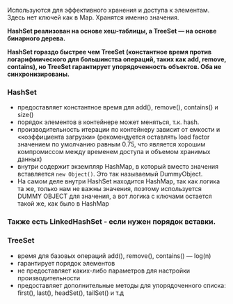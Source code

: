 Используются для эффективного хранения и доступа к элементам. Здесь нет ключей как в Map. Хранятся именно значения. 

**HashSet реализован на основе хеш-таблицы, а TreeSet — на основе бинарного дерева.**

**HashSet гораздо быстрее чем TreeSet (константное время против логарифмического для большинства операций, таких как add, remove, contains), но TreeSet гарантирует упорядоченность объектов. Оба не синхронизированы.**

### HashSet
- предоставляет константное время для add(), remove(), contains() и size()
- порядок элементов в контейнере может меняться, т.к. hash.
- производительность итерации по контейнеру зависит от емкости и «коэффициента загрузки» (рекомендуется оставлять load factor значением по умолчанию равным 0.75, что является хорошим компромиссом между временем доступа и объемом хранимых данных)
- внутри содержит экземпляр HashMap, в который вместо значения вставляется `new Object()`. Это так называемый DummyObject.
- На самом деле внутри HashSet находится HashMap, так как логика та же, только нам не важны значения, поэтому используется DUMMY OBJECT для значения, а вот логика с ключами остается такой же, как было в HashMap


### Также есть LinkedHashSet - если нужен порядок вставки.
### TreeSet
- время для базовых операций add(), remove(), contains() — log(n)
- гарантирует порядок элементов
- не предоставляет каких-либо параметров для настройки производительности
- предоставляет дополнительные методы для упорядоченного списка: first(), last(), headSet(), tailSet() и т.д

